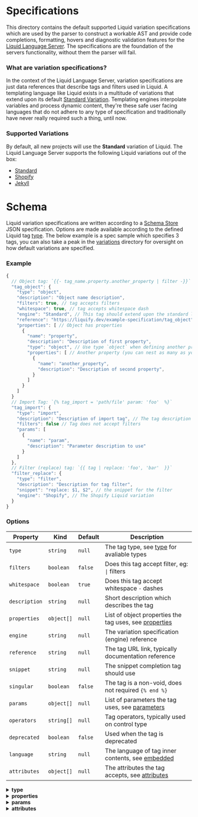 # Specifications

This directory contains the default supported Liquid variation specifications which are used by the parser to construct a workable AST and provide code completions, formatting, hovers and diagnostic validation features for the [Liquid Language Server](#). The specifications are the foundation of the servers functionality, without them the parser will fail.

### What are variation specifications?

In the context of the Liquid Language Server, variation specifications are just data references that describe tags and filters used in Liquid. A templating language like Liquid exists in a multitude of variations that extend upon its default [Standard Variation](#). Templating engines interpolate variables and process dynamic content, they're these safe user facing languages that do not adhere to any type of specification and traditionally have never really required such a thing, until now.

### Supported Variations

By default, all new projects will use the **Standard** variation of Liquid. The Liquid Language Server supports the following Liquid variations out of the box:

- [Standard](#)
- [Shopify](#)
- [Jekyll](#)

# Schema

Liquid variation specifications are written according to a [Schema Store](#) JSON specification. Options are made available according to the defined Liquid tag [type](#). The below example is a spec sample which specifies 3 tags, you can also take a peak in the [variations](#) directory for oversight on how default variations are specified.

### Example

```javascript
{
  // Object tag: `{{- tag_name.property.another_property | filter -}}`
  "tag_object": {
    "type": "object",
    "description": "Object name description",
    "filters": true, // tag accepts filters
    "whitespace": true, // tag accepts whitespace dash
    "engine": "Standard", // This tag should extend upon the standard liquid variation
    "reference": "https://liquify.dev/example-specification/tag_object",
    "properties": [ // Object has properties
      {
        "name": "property",
        "description": "Description of first property",
        "type": "object", // Use type `object` when defining another property
        "properties": [ // Another property (you can nest as many as you like)
          {
            "name": "another_property",
            "description": "Description of second property",
          }
        ]
      }
    ]
  }
  // Import Tag: `{% tag_import = 'path/file' param: 'foo'  %}`
  "tag_import": {
    "type": "import",
    "description": "Description of import tag", // The tag description
    "filters": false // Tag does not accept filters
    "params": [
      {
        "name": "param",
        "description": "Parameter description to use"
      }
    ]
  },
  // Filter (replace) tag: `{{ tag | replace: 'foo', 'bar'  }}`
  "filter_replace": {
    "type": "filter",
    "description": "Description for tag filter",
    "snippet": "replace: $1, $2", // the snippet for the filter
    "engine": "Shopify", // The Shopify Liquid variation
  }
}
```

### Options

| Property      | Kind       | Default | Description                                                 |
| ------------- | ---------- | ------- | ----------------------------------------------------------- |
| `type`        | `string`   | `null`  | The tag type, see [type](#) for avaliable types             |
| `filters`     | `boolean`  | `false` | Does this tag accept filter, eg: `\|` filters               |
| `whitespace`  | `boolean`  | `true`  | Does this tag accept whitespace `-` dashes                  |
| `description` | `string`   | `null`  | Short description which describes the tag                   |
| `properties`  | `object[]` | `null`  | List of object properties the tag uses, see [properties](#) |
| `engine`      | `string`   | `null`  | The variation specification (engine) reference              |
| `reference`   | `string`   | `null`  | The tag URL link, typically documentation reference         |
| `snippet`     | `string`   | `null`  | The snippet completion tag should use                       |
| `singular`    | `boolean`  | `false` | The tag is a non-void, does not required `{% end %}`        |
| `params`      | `object[]` | `null`  | List of parameters the tag uses, see [parameters](#)        |
| `operators`   | `string[]` | `null`  | Tag operators, typically used on control type               |
| `deprecated`  | `boolean`  | `false` | Used when the tag is deprecated                             |
| `language`    | `string`   | `null`  | The language of tag inner contents, see [embedded](#)       |
| `attributes`  | `object[]` | `null`  | The attributes the tag accepts, see [attributes](#)         |

<details>
<summary>
  <strong>type</strong>
</summary>
<p>

| Name        | Grammar Scope | Capture Example       | Description                                   |
| ----------- | ------------- | --------------------- | --------------------------------------------- |
| `comment`   | `comment`     | `{% comment %}`       | Allows un-rendered code                       |
| `control`   | `keyword`     | `{% if ... }`         | Controls conditional execution of code        |
| `embedded`  | `meta`        | `{% style %}`         | Contents of the tag contains another language |
| `filter`    | `support`     | `{{ ... \| filter }}` | Attribute-like appendments to singular tags   |
| `import`    | `meta`        | `{% include ... %}`   | Tags which import/reference outside files     |
| `iteration` | `keyword`     | `{% for ... %}`       | Iteration tags run blocks of code repeatedly  |
| `object`    | `storage`     | `{{ object.key }}`    | Singular tags that contains objects           |
| `output`    | `meta`        | `{% form %}`          | Block tags that generate additional code      |
| `raw`       | `raw`         | `{% raw %}`           | Raw temporarily disables tag processing       |
| `variable`  | `variable`    | `{% capture %}`       | Variable tags create new Liquid variables.    |

</p>
</details>

<details>
<summary>
  <strong>properties</strong>
</summary>
<p>

| Name          | Kind       | Default | Description                                        |
| ------------- | ---------- | ------- | -------------------------------------------------- |
| `name`        | `string`   | `null`  | The property name                                  |
| `description` | `string`   | `null`  | Short description which describes the tag property |
| `type`        | `string`   | `null`  | Contents of the tag contains another language      |
| `properties`  | `object[]` | `null`  | Attribute-like appendments to singular tags        |

</p>
</details>

<details>
<summary>
  <strong>params</strong>
</summary>
<p>

| Name          | Kind     | Default | Description                                     |
| ------------- | -------- | ------- | ----------------------------------------------- |
| `name`        | `string` | `null`  | The property name                               |
| `description` | `string` | `null`  | Short description which describes the parameter |
| `snippet`     | `string` | `null`  | The snippet value applied after colon           |

</p>
</details>

<details>
<summary>
  <strong>attributes</strong>
</summary>
<p>

| Name          | Kind     | Default | Description                                     |
| ------------- | -------- | ------- | ----------------------------------------------- |
| `name`        | `string` | `null`  | The property name                               |
| `description` | `string` | `null`  | Short description which describes the attribute |

</p>
</details>
